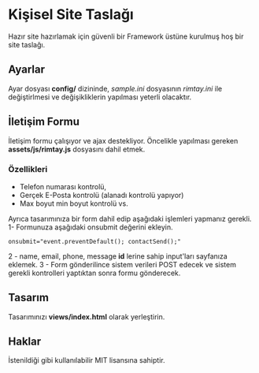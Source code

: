 # Kişisel Site Taslağı
Hazır site hazırlamak için güvenli bir Framework üstüne kurulmuş hoş bir site taslağı.  
  
## Ayarlar
Ayar dosyası **config/** dizininde, *sample.ini* dosyasının *rimtay.ini* ile değiştirlmesi ve değişikliklerin yapılması yeterli olacaktır.  
  
  
## İletişim Formu
İletişim formu çalışıyor ve ajax destekliyor. Öncelikle yapılması gereken **assets/js/rimtay.js** dosyasını dahil etmek.  

### Özellikleri
- Telefon numarası kontrolü,
- Gerçek E-Posta kontrolü (alanadı kontrolü yapıyor)
- Max boyut min boyut kontrolü vs.

Ayrıca tasarımınıza bir form dahil edip aşağıdaki işlemleri yapmanız gerekli.  
1- Formunuza aşağıdaki onsubmit değerini ekleyin.
```
onsubmit="event.preventDefault(); contactSend();"
```
2 - name, email, phone, message **id** lerine sahip input'ları sayfanıza eklemek.
3 - Form gönderilince sistem verileri POST edecek ve sistem gerekli kontrolleri yaptıktan sonra formu gönderecek.

## Tasarım
Tasarımınızı **views/index.html** olarak yerleştirin.

## Haklar
İstenildiği gibi kullanılabilir MIT lisansına sahiptir.